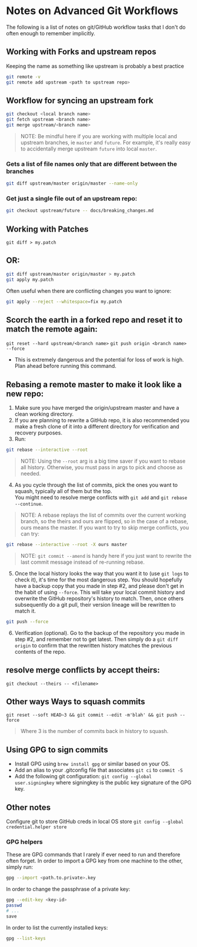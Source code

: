 # Notes on Advanced Git Workflows
The following is a list of notes on git/GitHub workflow tasks that I don't do often enough to remember implicitly.

## Working with Forks and upstream repos
Keeping the name as something like upstream is probably a best practice
```bash
git remote -v
git remote add upstream <path to upstream repo>
```

## Workflow for syncing an upstream fork
```bash
git checkout <local branch name>
git fetch upstream <branch name>
git merge upstream/<branch name>
```
>NOTE: 
>Be mindful here if you are working with multiple local and upstream branches, ie `master` and `future`.  For example, it's really easy to accidentally merge upstream `future` into local `master`.  

### Gets a list of file names only that are different between the branches
```bash
git diff upstream/master origin/master --name-only
```

### Get just a single file out of an upstream repo:
```bash
git checkout upstream/future -- docs/breaking_changes.md
```

## Working with Patches
`git diff > my.patch`
## OR: 
```bash
git diff upstream/master origin/master > my.patch
git apply my.patch
```
Often useful when there are conflicting changes you want to ignore:
```bash
git apply --reject --whitespace=fix my.patch
```

## Scorch the earth in a forked repo and reset it to match the remote again:
`git reset --hard upstream/<branch name>`
`git push origin <branch name> --force`
* This is extremely dangerous and the potential for loss of work is high.  Plan ahead before running this command.

## Rebasing a remote master to make it look like a new repo:
1.  Make sure you have merged the origin/upstream master and have a clean working directory.  
2.  If you are planning to rewrite a GitHub repo, it is also recommended you make a fresh clone of it into a different directory for verification and recovery purposes.  
3. Run:
```bash
git rebase --interactive --root
```

>NOTE: 
>Using the `--root` arg is a big time saver if you want to rebase all history.  Otherwise, you must pass in args to pick and choose as needed.

4.  As you cycle through the list of commits, pick the ones you want to squash, typically all of them but the top.  
You might need to resolve merge conflicts with `git add` and `git rebase --continue`.  

>NOTE:
> A rebase replays the list of commits over the current working branch, so the theirs and ours are flipped, so in the case of a rebase, ours means the master.  If you want to try to skip merge conflicts, you can try:
```bash
git rebase --interactive --root -X ours master
```

>NOTE:
> `git commit --amend` is handy here if you just want to rewrite the last commit message instead of re-running rebase.

5.  Once the local history looks the way that you want it to (use `git logs` to check it), it's time for the most dangerous step.  You should hopefully have a backup copy that you made in step #2, and please don't get in the habit of using `--force`.  This will take your local commit history and overwrite the GitHub repository's history to match.  Then, once others subsequently do a git pull, their version lineage will be rewritten to match it.  
```bash
git push --force
```
6.  Verification (optional).  Go to the backup of the repository you made in step #2, and remember not to get latest.  Then simply do a `git diff origin` to confirm that the rewritten history matches the previous contents of the repo.  

## resolve merge conflicts by accept theirs:
`git checkout --theirs -- <filename>`

## Other ways Ways to squash commits
`git reset --soft HEAD~3 && git commit --edit -m'blah' && git push --force`
> Where 3 is the number of commits back in history to squash.

## Using GPG to sign commits
* Install GPG using `brew install gpg` or similar based on your OS.
* Add an alias to your .gitconfig file that associates `git ci` to `commit -S`
* Add the following git configuration: `git config --global user.signingkey` where signingkey is the public key signature of the GPG key. 

## Other notes
Configure git to store GitHub creds in local OS store
`git config --global credential.helper store`

### GPG helpers
These are GPG commands that I rarely if ever need to run and therefore often forget.
In order to import a GPG key from one machine to the other, simply run:
```bash
gpg --import <path.to.private>.key
```
In order to change the passphrase of a private key:
```bash
gpg --edit-key <key-id>
passwd
# ...
save
```
In order to list the currently installed keys:
```bash
gpg --list-keys
```
